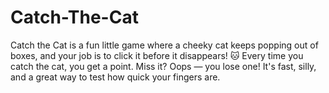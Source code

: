 # Catch-The-Cat
Catch the Cat is a fun little game where a cheeky cat keeps popping out of boxes, and your job is to click it before it disappears! 🐱 Every time you catch the cat, you get a point. Miss it? Oops — you lose one! It's fast, silly, and a great way to test how quick your fingers are.
